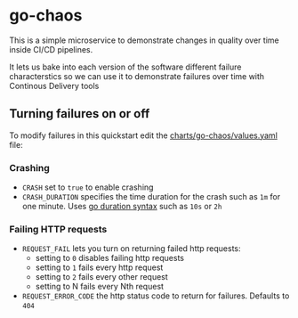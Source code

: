 # go-chaos

This is a simple microservice to demonstrate changes in quality over time inside CI/CD pipelines.

It lets us bake into each version of the software different failure characterstics so we can use it to demonstrate failures over time with Continous Delivery tools 

## Turning failures on or off

To modify failures in this quickstart edit the [charts/go-chaos/values.yaml](charts/go-chaos/values.yaml) file:

### Crashing 

* `CRASH` set to `true` to enable crashing
* `CRASH_DURATION` specifies the time duration for the crash such as `1m` for one minute. Uses [go duration syntax](https://golang.org/pkg/time/#ParseDuration) such as `10s` or `2h`

### Failing HTTP requests

* `REQUEST_FAIL` lets you turn on returning failed http requests:
  * setting to `0` disables failing http requests
  * setting to `1` fails every http request
  * setting to `2` fails every other request
  * setting to N fails every Nth request
* `REQUEST_ERROR_CODE` the http status code to return for failures. Defaults to `404`    